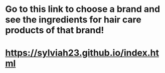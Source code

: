 # Go to this link to choose a brand and see the ingredients for hair care products of that brand!
# https://sylviah23.github.io/index.html
